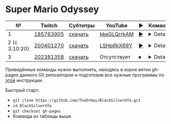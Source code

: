 # Super Mario Odyssey

| № | Twitch | Субтитры | YouTube | ▶ | Команда |
| --- | --- | --- | --- | --- | --- |
| 1 | [185763905](https://www.twitch.tv/videos/185763905) | [скачать](../chats/v185763905.ass) | [kkeGLQrrkAM](https://www.youtube.com/watch?v=kkeGLQrrkAM) | [▶](../src/player.html?v=kkeGLQrrkAM&s=185763905) | <details>`mpv --sub-file chats/v185763905.ass ytdl://kkeGLQrrkAM`</details> |
| 2 (с 3:10:20) | [200401270](https://www.twitch.tv/videos/200401270) | [скачать](../chats/v200401270.ass) | [LSHpifkX69Y](https://www.youtube.com/watch?v=LSHpifkX69Y) | [▶](../src/player.html?v=LSHpifkX69Y&s=200401270) | <details>`mpv --sub-file chats/v200401270.ass ytdl://LSHpifkX69Y`</details> |
| 3 | [202381358](https://www.twitch.tv/videos/202381358) | [скачать](../chats/v202381358.ass) | Отсутствует | ⏹ | <details>`streamlink -p "mpv --sub-file chats/v202381358.ass" --player-passthrough hls twitch.tv/videos/202381358 best`</details> |

Приведённые команды нужно выполнить, находясь в корне ветки gh-pages данного Git репозитория и подготовив все нужные программы по [этой](../tutorials/watch-online.md) инструкции.

Быстрый старт:
* `git clone https://github.com/TheDrHax/BlackSilverUfa.git`
* `cd BlackSilverUfa`
* `git checkout gh-pages`
* Команда из таблицы выше

